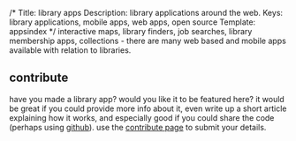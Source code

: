 /*
Title: library apps
Description: library applications around the web.
Keys: library applications, mobile apps, web apps, open source
Template: appsindex
*/
interactive maps, library finders, job searches, library membership apps, collections - there are many web based and mobile apps available with relation to libraries.
## contribute
have you made a library app?  would you like it to be featured here?  it would be great if you could provide more info about it, even write up a short article explaining how it works, and especially good if you could share the code (perhaps using [github](http://www.github.com)).  use the [contribute page](/contribute) to submit your details.
